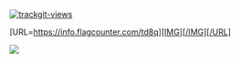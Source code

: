 <a href="https://trackgit.com">
<img src="https://us-central1-trackgit-analytics.cloudfunctions.net/token/ping/m6qt20rxdqk8q6omhtom" alt="trackgit-views" />
</a>


[URL=https://info.flagcounter.com/td8q][IMG][/IMG][/URL]


<a href="[https://trackgit.com](https://info.flagcounter.com/td8q)">
<img src="[https://us-central1-trackgit-analytics.cloudfunctions.net/token/ping/m6qt20rxdqk8q6omhtom](https://s01.flagcounter.com/count2/td8q/bg_FFFFFF/txt_000000/border_CCCCCC/columns_2/maxflags_10/viewers_0/labels_0/pageviews_0/flags_0/percent_0/)" />
</a>
